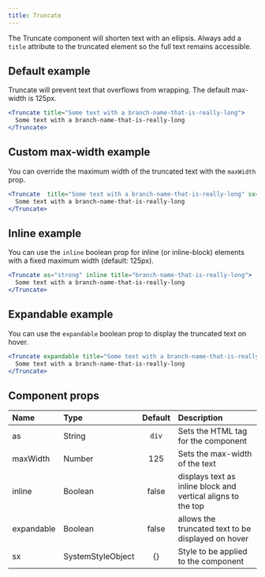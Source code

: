 ```yaml
---
title: Truncate
---
```


The Truncate component will shorten text with an ellipsis. Always add a `title` attribute to the truncated element so the full text remains accessible.

## Default example

Truncate will prevent text that overflows from wrapping. The default max-width is 125px.

```jsx live
<Truncate title="Some text with a branch-name-that-is-really-long">
  Some text with a branch-name-that-is-really-long
</Truncate>
```

## Custom max-width example

You can override the maximum width of the truncated text with the `maxWidth` prop.

```jsx live
<Truncate  title="Some text with a branch-name-that-is-really-long" sx={{maxWidth: 250}}>
  Some text with a branch-name-that-is-really-long
</Truncate>
```

## Inline example

You can use the `inline` boolean prop for inline (or inline-block) elements with a fixed maximum width (default: 125px).

```jsx live
<Truncate as="strong" inline title="branch-name-that-is-really-long">
  Some text with a branch-name-that-is-really-long
</Truncate>
```

## Expandable example

You can use the `expandable` boolean prop to display the truncated text on hover.

```jsx live
<Truncate expandable title="Some text with a branch-name-that-is-really-long">
  Some text with a branch-name-that-is-really-long
</Truncate>
```

## Component props

| Name       | Type              | Default | Description                                                  |
| :--------- | :---------------- | :-----: | :----------------------------------------------------------- |
| as         | String            |  `div`  | Sets the HTML tag for the component                          |
| maxWidth   | Number            |   125   | Sets the max-width of the text                               |
| inline     | Boolean           |  false  | displays text as inline block and vertical aligns to the top |
| expandable | Boolean           |  false  | allows the truncated text to be displayed on hover           |
| sx         | SystemStyleObject |   {}    | Style to be applied to the component                         |
